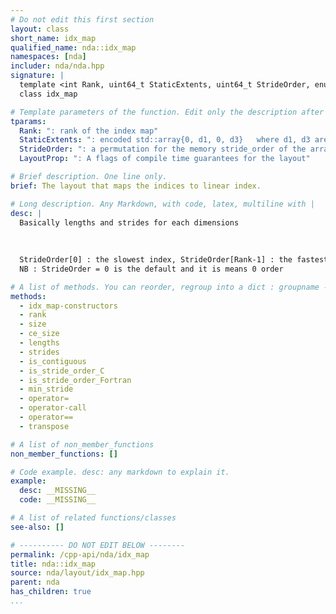 ```yaml
---
# Do not edit this first section
layout: class
short_name: idx_map
qualified_name: nda::idx_map
namespaces: [nda]
includer: nda/nda.hpp
signature: |
  template <int Rank, uint64_t StaticExtents, uint64_t StrideOrder, enum nda::layout_prop_e LayoutProp>
  class idx_map

# Template parameters of the function. Edit only the description after the :
tparams:
  Rank: ": rank of the index map"
  StaticExtents: ": encoded std::array{0, d1, 0, d3}   where d1, d3 are static dimensions for index 1,3         NB Limitation : d1, d3 < 16 (until C++20)         0 mean dynamic dimension   NB : if StaticExtents ==0, it means all dimensions are static"
  StrideOrder: ": a permutation for the memory stride_order of the array"
  LayoutProp: ": A flags of compile time guarantees for the layout"

# Brief description. One line only.
brief: The layout that maps the indices to linear index.

# Long description. Any Markdown, with code, latex, multiline with |
desc: |
  Basically lengths and strides for each dimensions
  
  
  
  StrideOrder[0] : the slowest index, StrideOrder[Rank-1] : the fastest index Example : 012 : C the last index is the fastest 210 : Fortran, the first index is the fastest 120 : storage (i,j,k) is : index j is slowest, then k, then i
  NB : StrideOrder = 0 is the default and it is means 0 order

# A list of methods. You can reorder, regroup into a dict : groupname -> list
methods:
  - idx_map-constructors
  - rank
  - size
  - ce_size
  - lengths
  - strides
  - is_contiguous
  - is_stride_order_C
  - is_stride_order_Fortran
  - min_stride
  - operator=
  - operator-call
  - operator==
  - transpose

# A list of non_member_functions
non_member_functions: []

# Code example. desc: any markdown to explain it.
example:
  desc: __MISSING__
  code: __MISSING__

# A list of related functions/classes
see-also: []

# ---------- DO NOT EDIT BELOW --------
permalink: /cpp-api/nda/idx_map
title: nda::idx_map
source: nda/layout/idx_map.hpp
parent: nda
has_children: true
...
```



